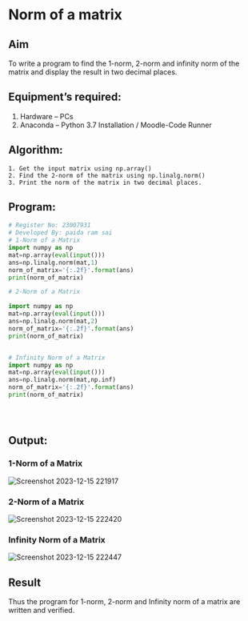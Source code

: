 # Norm of a matrix
## Aim
To write a program to find the 1-norm, 2-norm and infinity norm of the matrix and display the result in two decimal places.
## Equipment’s required:
1.	Hardware – PCs
2.	Anaconda – Python 3.7 Installation / Moodle-Code Runner
## Algorithm:
	1. Get the input matrix using np.array()   
    2. Find the 2-norm of the matrix using np.linalg.norm()
	3. Print the norm of the matrix in two decimal places.
## Program:
```Python
# Register No: 23007931
# Developed By: paida ram sai
# 1-Norm of a Matrix
import numpy as np
mat=np.array(eval(input()))
ans=np.linalg.norm(mat,1)
norm_of_matrix='{:.2f}'.format(ans)
print(norm_of_matrix)

# 2-Norm of a Matrix

import numpy as np
mat=np.array(eval(input()))
ans=np.linalg.norm(mat,2)
norm_of_matrix='{:.2f}'.format(ans)
print(norm_of_matrix)


# Infinity Norm of a Matrix
import numpy as np
mat=np.array(eval(input()))
ans=np.linalg.norm(mat,np.inf)
norm_of_matrix='{:.2f}'.format(ans)
print(norm_of_matrix)





```
## Output:
### 1-Norm of a Matrix
![Screenshot 2023-12-15 221917](https://github.com/ramsai22/Norm-of-a-matrix/assets/150319855/3a134ffe-fee7-49fd-a2ec-c76a4ecf2a25)


### 2-Norm of a Matrix
![Screenshot 2023-12-15 222420](https://github.com/ramsai22/Norm-of-a-matrix/assets/150319855/1e6ce025-e9b1-4d7e-a03b-997c931f1748)

### Infinity Norm of a Matrix
![Screenshot 2023-12-15 222447](https://github.com/ramsai22/Norm-of-a-matrix/assets/150319855/13c01a27-c72e-4ab5-9391-2d332703dce2)


## Result
Thus the program for 1-norm, 2-norm and Infinity norm of a matrix are written and verified.
